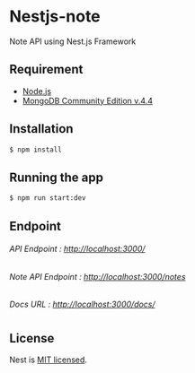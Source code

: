 # Nestjs-note
Note API using Nest.js Framework

## Requirement

* [Node.js](https://nodejs.org/en/)
* [MongoDB Community Edition v.4.4](https://docs.mongodb.com/manual/administration/install-community/)

## Installation

```bash
$ npm install
```

## Running the app

```bash
$ npm run start:dev
```

## Endpoint

###### API Endpoint : [http://localhost:3000/](http://localhost:3000/)
###### Note API Endpoint : [http://localhost:3000/notes](http://localhost:3000/notes)
###### Docs URL : [http://localhost:3000/docs/](http://localhost:3000/docs/)
#
## License

Nest is [MIT licensed](LICENSE).
